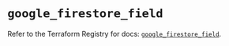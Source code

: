 # `google_firestore_field`

Refer to the Terraform Registry for docs: [`google_firestore_field`](https://registry.terraform.io/providers/hashicorp/google-beta/5.39.0/docs/resources/google_firestore_field).
